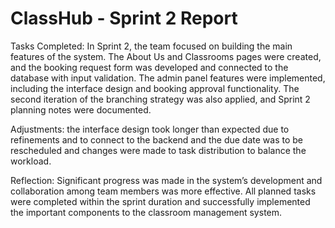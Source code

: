 # ClassHub - Sprint 2 Report

Tasks Completed: 
In Sprint 2, the team focused on building the main features of the system. The About Us and Classrooms pages were created, and the booking request form was developed and connected to the database with input validation. The admin panel features were implemented, including the interface design and booking approval functionality. The second iteration of the branching strategy was also applied, and Sprint 2 planning notes were documented. 

Adjustments: the interface design took longer than expected due to refinements and to connect to the backend and the due date was to be rescheduled and changes were made to task distribution to balance the workload. 

Reflection: Significant progress was made in the system’s development and collaboration among team members was more effective. All planned tasks were completed within the sprint duration and successfully implemented the important components to the classroom management system.  
